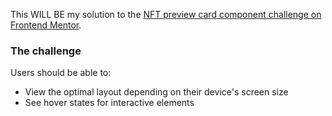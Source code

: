 
This WILL BE my solution to the [NFT preview card component challenge on Frontend Mentor](https://www.frontendmentor.io/challenges/nft-preview-card-component-SbdUL_w0U). 


### The challenge

Users should be able to:

- View the optimal layout depending on their device's screen size
- See hover states for interactive elements



